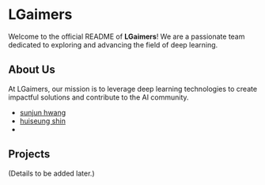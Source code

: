 # LGaimers

Welcome to the official README of **LGaimers**! We are a passionate team dedicated to exploring and advancing the field of deep learning.

## About Us

At LGaimers, our mission is to leverage deep learning technologies to create impactful solutions and contribute to the AI community.

- [sunjun hwang](https://github.com/justinbrianhwang)
- [huiseung shin](https://github.com/huiseung5571)
- 


## Projects

(Details to be added later.)
